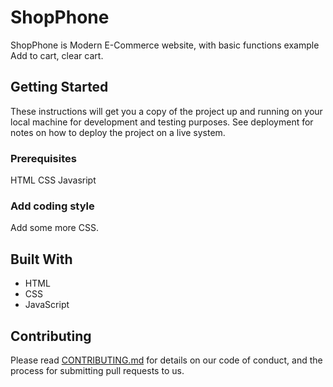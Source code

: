 # ShopPhone

ShopPhone is Modern E-Commerce website, with basic functions example Add to cart, clear cart.

## Getting Started

These instructions will get you a copy of the project up and running on your local machine for development and testing purposes. See deployment for notes on how to deploy the project on a live system.

### Prerequisites

HTML CSS Javasript



### Add coding style 

Add some more CSS.



## Built With

* HTML
* CSS
* JavaScript

## Contributing

Please read [CONTRIBUTING.md](https://gist.github.com/PurpleBooth/b24679402957c63ec426) for details on our code of conduct, and the process for submitting pull requests to us.

